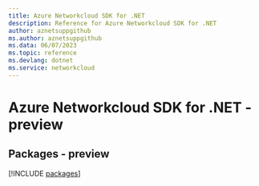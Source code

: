 ```yaml
---
title: Azure Networkcloud SDK for .NET
description: Reference for Azure Networkcloud SDK for .NET
author: aznetsuppgithub
ms.author: aznetsuppgithub
ms.data: 06/07/2023
ms.topic: reference
ms.devlang: dotnet
ms.service: networkcloud
---
```

# Azure Networkcloud SDK for .NET - preview
## Packages - preview
[!INCLUDE [packages](networkcloud-index.md)]